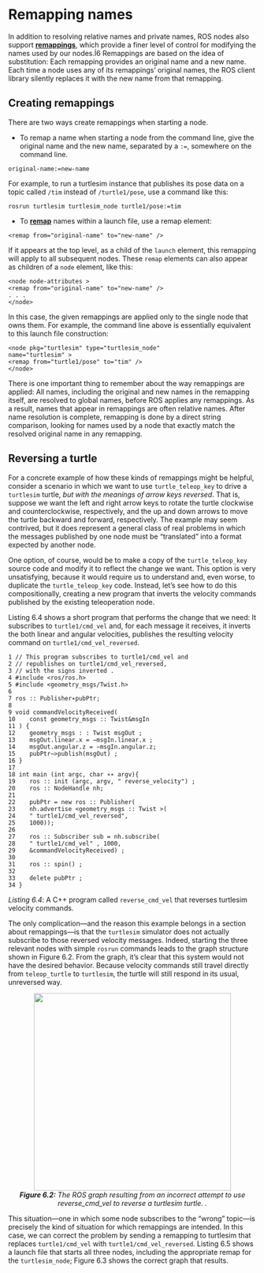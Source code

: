 # Remapping names

In addition to resolving relative names and private names, ROS nodes also support [**remappings**](http://wiki.ros.org/Remapping%20Arguments), which provide a finer level of control for modifying the names used by our nodes.Í6
Remappings are based on the idea of substitution: Each remapping provides an original
name and a new name. Each time a node uses any of its remappings’ original names, the
ROS client library silently replaces it with the new name from that remapping.

##  Creating remappings

There are two ways create remappings when starting a node.

* To remap a name when starting a node from the command line, give the original
name and the new name, separated by a `:=`, somewhere on the command line.

```
original-name:=new-name
```

For example, to run a turtlesim instance that publishes its pose data on a topic
called `/tim` instead of `/turtle1/pose`, use a command like this:

```
rosrun turtlesim turtlesim_node turtle1/pose:=tim
```

* To [**remap**](http://wiki.ros.org/roslaunch/XML/remap) names within a launch file, use a remap element:

```
<remap from="original-name" to="new-name" />
```

If it appears at the top level, as a child of the `launch` element, this remapping will
apply to all subsequent nodes. These `remap` elements can also appear as children of
a `node` element, like this:

```
<node node-attributes >
<remap from="original-name" to="new-name" />
. . .
</node>
```

In this case, the given remappings are applied only to the single node that owns
them. For example, the command line above is essentially equivalent to this launch
file construction:

```
<node pkg="turtlesim" type="turtlesim_node"
name="turtlesim" >
<remap from="turtle1/pose" to="tim" />
</node>
```

There is one important thing to remember about the way remappings are applied: All
names, including the original and new names in the remapping itself, are resolved to global
names, before ROS applies any remappings. As a result, names that appear in remappings
are often relative names. After name resolution is complete, remapping is done by a direct string comparison, looking for names used by a node that exactly match the resolved
original name in any remapping.

## Reversing a turtle

For a concrete example of how these kinds of remappings might be helpful, consider a
scenario in which we want to use `turtle_teleop_key` to drive a `turtlesim` turtle, *but with
the meanings of arrow keys reversed*. That is, suppose we want the left and right arrow keys
to rotate the turtle clockwise and counterclockwise, respectively, and the up and down
arrows to move the turtle backward and forward, respectively. The example may seem
contrived, but it does represent a general class of real problems in which the messages
published by one node must be “translated” into a format expected by another node.

One option, of course, would be to make a copy of the `turtle_teleop_key` source code
and modify it to reflect the change we want. This option is very unsatisfying, because
it would require us to understand and, even worse, to duplicate the `turtle_teleop_key`
code. Instead, let’s see how to do this compositionally, creating a new program that inverts
the velocity commands published by the existing teleoperation node.


Listing 6.4 shows a short program that performs the change that we need: It subscribes
to `turtle1/cmd_vel` and, for each message it receives, it inverts the both linear and angular velocities, publishes the resulting velocity command on `turtle1/cmd_vel_reversed`.

```
1 // This program subscribes to turtle1/cmd_vel and
2 // republishes on turtle1/cmd_vel_reversed,
3 // with the signs inverted .
4 #include <ros/ros.h>
5 #include <geometry_msgs/Twist.h>
6
7 ros :: Publisher∗pubPtr;
8
9 void commandVelocityReceived(
10    const geometry_msgs :: Twist&msgIn
11 ) {
12    geometry_msgs : : Twist msgOut ;
13    msgOut.linear.x = −msgIn.linear.x ;
14    msgOut.angular.z = −msgIn.angular.z;
15    pubPtr−>publish(msgOut) ;
16 }
17
18 int main (int argc, char ∗∗ argv){
19    ros :: init (argc, argv, " reverse_velocity") ;
20    ros :: NodeHandle nh;
21
22    pubPtr = new ros :: Publisher(
23    nh.advertise <geometry_msgs :: Twist >(
24    " turtle1/cmd_vel_reversed",
25    1000));
26
27    ros :: Subscriber sub = nh.subscribe(
28    " turtle1/cmd_vel" , 1000,
29    &commandVelocityReceived) ;
30
31    ros :: spin() ;
32
33    delete pubPtr ;
34 }
```
*Listing 6.4*: A C++ program called `reverse_cmd_vel` that reverses turtlesim velocity commands.


The only complication—and the reason this example belongs in a section about remappings—is that the `turtlesim` simulator does not actually subscribe to those reversed
velocity messages. Indeed, starting the three relevant nodes with simple `rosrun` commands leads to the graph structure shown in Figure 6.2. From the graph, it’s clear that this
system would not have the desired behavior. Because velocity commands still travel directly from `teleop_turtle` to `turtlesim`, the turtle will still respond in its usual, unreversed
way.


<p align="center">
  <img src="https://user-images.githubusercontent.com/50504364/124163341-e7357080-da75-11eb-882b-aa17589015d0.png" width="400"/><br>
  <b><i><a name="2.2"> Figure 6.2:</a></b> The ROS graph resulting from an incorrect attempt to use reverse_cmd_vel
to reverse a turtlesim turtle.
.</i>
</p>

This situation—one in which some node subscribes to the “wrong” topic—is precisely
the kind of situation for which remappings are intended. In this case, we can correct
the problem by sending a remapping to turtlesim that replaces `turtle1/cmd_vel` with
`turtle1/cmd_vel_reversed`. Listing 6.5 shows a launch file that starts all three nodes,
including the appropriate remap for the `turtlesim_node`; Figure 6.3 shows the correct
graph that results.
